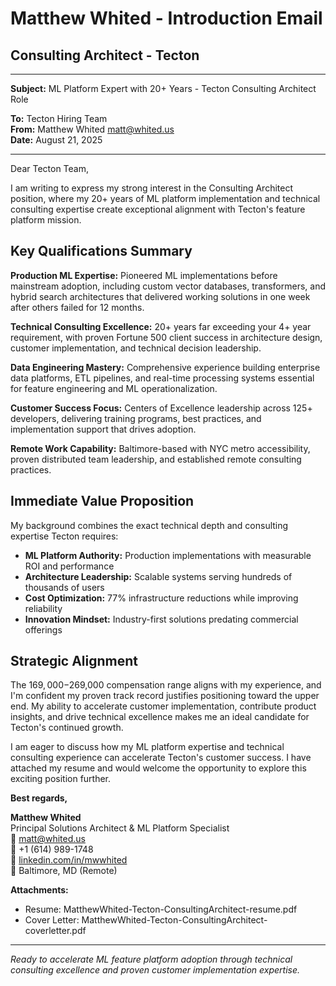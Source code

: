 # Matthew Whited - Introduction Email
## Consulting Architect - Tecton

---

**Subject:** ML Platform Expert with 20+ Years - Tecton Consulting Architect Role

**To:** Tecton Hiring Team  
**From:** Matthew Whited <matt@whited.us>  
**Date:** August 21, 2025

---

Dear Tecton Team,

I am writing to express my strong interest in the Consulting Architect position, where my 20+ years of ML platform implementation and technical consulting expertise create exceptional alignment with Tecton's feature platform mission.

## Key Qualifications Summary

**Production ML Expertise:** Pioneered ML implementations before mainstream adoption, including custom vector databases, transformers, and hybrid search architectures that delivered working solutions in one week after others failed for 12 months.

**Technical Consulting Excellence:** 20+ years far exceeding your 4+ year requirement, with proven Fortune 500 client success in architecture design, customer implementation, and technical decision leadership.

**Data Engineering Mastery:** Comprehensive experience building enterprise data platforms, ETL pipelines, and real-time processing systems essential for feature engineering and ML operationalization.

**Customer Success Focus:** Centers of Excellence leadership across 125+ developers, delivering training programs, best practices, and implementation support that drives adoption.

**Remote Work Capability:** Baltimore-based with NYC metro accessibility, proven distributed team leadership, and established remote consulting practices.

## Immediate Value Proposition

My background combines the exact technical depth and consulting expertise Tecton requires:

- **ML Platform Authority:** Production implementations with measurable ROI and performance
- **Architecture Leadership:** Scalable systems serving hundreds of thousands of users
- **Cost Optimization:** 77% infrastructure reductions while improving reliability
- **Innovation Mindset:** Industry-first solutions predating commercial offerings

## Strategic Alignment

The $169,000-$269,000 compensation range aligns with my experience, and I'm confident my proven track record justifies positioning toward the upper end. My ability to accelerate customer implementation, contribute product insights, and drive technical excellence makes me an ideal candidate for Tecton's continued growth.

I am eager to discuss how my ML platform expertise and technical consulting experience can accelerate Tecton's customer success. I have attached my resume and would welcome the opportunity to explore this exciting position further.

**Best regards,**

**Matthew Whited**  
Principal Solutions Architect & ML Platform Specialist  
📧 matt@whited.us  
📱 +1 (614) 989-1748  
🔗 [linkedin.com/in/mwwhited](https://www.linkedin.com/in/mwwhited/)  
📍 Baltimore, MD (Remote)

**Attachments:**
- Resume: MatthewWhited-Tecton-ConsultingArchitect-resume.pdf
- Cover Letter: MatthewWhited-Tecton-ConsultingArchitect-coverletter.pdf

---

*Ready to accelerate ML feature platform adoption through technical consulting excellence and proven customer implementation expertise.*